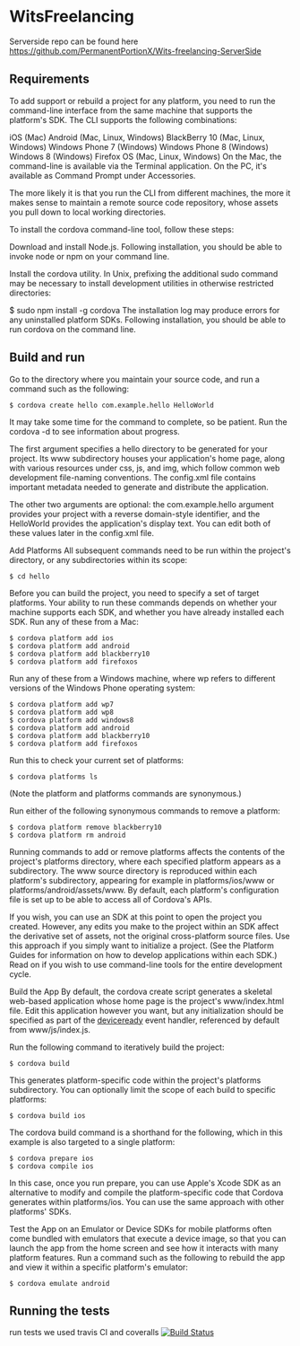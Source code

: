 # WitsFreelancing
Serverside repo can be found here https://github.com/PermanentPortionX/Wits-freelancing-ServerSide

## Requirements
To add support or rebuild a project for any platform, you need to run the command-line interface from the same machine that supports the platform's SDK. The CLI supports the following combinations:

iOS (Mac)
Android (Mac, Linux, Windows)
BlackBerry 10 (Mac, Linux, Windows)
Windows Phone 7 (Windows)
Windows Phone 8 (Windows)
Windows 8 (Windows)
Firefox OS (Mac, Linux, Windows)
On the Mac, the command-line is available via the Terminal application. On the PC, it's available as Command Prompt under Accessories.

The more likely it is that you run the CLI from different machines, the more it makes sense to maintain a remote source code repository, whose assets you pull down to local working directories.

To install the cordova command-line tool, follow these steps:

Download and install Node.js. Following installation, you should be able to invoke node or npm on your command line.

Install the cordova utility. In Unix, prefixing the additional sudo command may be necessary to install development utilities in otherwise restricted directories:

$ sudo npm install -g cordova
The installation log may produce errors for any uninstalled platform SDKs. Following installation, you should be able to run cordova on the command line.

## Build and run
Go to the directory where you maintain your source code, and run a command such as the following:

    $ cordova create hello com.example.hello HelloWorld
It may take some time for the command to complete, so be patient. Run the cordova -d to see information about progress.

The first argument specifies a hello directory to be generated for your project. Its www subdirectory houses your application's home page, along with various resources under css, js, and img, which follow common web development file-naming conventions. The config.xml file contains important metadata needed to generate and distribute the application.

The other two arguments are optional: the com.example.hello argument provides your project with a reverse domain-style identifier, and the HelloWorld provides the application's display text. You can edit both of these values later in the config.xml file.

Add Platforms
All subsequent commands need to be run within the project's directory, or any subdirectories within its scope:

    $ cd hello
Before you can build the project, you need to specify a set of target platforms. Your ability to run these commands depends on whether your machine supports each SDK, and whether you have already installed each SDK. Run any of these from a Mac:

    $ cordova platform add ios
    $ cordova platform add android
    $ cordova platform add blackberry10
    $ cordova platform add firefoxos
Run any of these from a Windows machine, where wp refers to different versions of the Windows Phone operating system:

    $ cordova platform add wp7
    $ cordova platform add wp8
    $ cordova platform add windows8
    $ cordova platform add android
    $ cordova platform add blackberry10
    $ cordova platform add firefoxos
Run this to check your current set of platforms:

    $ cordova platforms ls
(Note the platform and platforms commands are synonymous.)

Run either of the following synonymous commands to remove a platform:

    $ cordova platform remove blackberry10
    $ cordova platform rm android
Running commands to add or remove platforms affects the contents of the project's platforms directory, where each specified platform appears as a subdirectory. The www source directory is reproduced within each platform's subdirectory, appearing for example in platforms/ios/www or platforms/android/assets/www. By default, each platform's configuration file is set up to be able to access all of Cordova's APIs.

If you wish, you can use an SDK at this point to open the project you created. However, any edits you make to the project within an SDK affect the derivative set of assets, not the original cross-platform source files. Use this approach if you simply want to initialize a project. (See the Platform Guides for information on how to develop applications within each SDK.) Read on if you wish to use command-line tools for the entire development cycle.

Build the App
By default, the cordova create script generates a skeletal web-based application whose home page is the project's www/index.html file. Edit this application however you want, but any initialization should be specified as part of the [deviceready](../../cordova/events/events.deviceready.html) event handler, referenced by default from www/js/index.js.

Run the following command to iteratively build the project:

    $ cordova build
This generates platform-specific code within the project's platforms subdirectory. You can optionally limit the scope of each build to specific platforms:

    $ cordova build ios
The cordova build command is a shorthand for the following, which in this example is also targeted to a single platform:

    $ cordova prepare ios
    $ cordova compile ios
In this case, once you run prepare, you can use Apple's Xcode SDK as an alternative to modify and compile the platform-specific code that Cordova generates within platforms/ios. You can use the same approach with other platforms' SDKs.

Test the App on an Emulator or Device
SDKs for mobile platforms often come bundled with emulators that execute a device image, so that you can launch the app from the home screen and see how it interacts with many platform features. Run a command such as the following to rebuild the app and view it within a specific platform's emulator:

    $ cordova emulate android

## Running the tests
 run tests we used travis CI and coveralls
[![Build Status](https://travis-ci.org/MbusoMakitla/WitsFreelancing.svg?branch=master)](https://travis-ci.org/MbusoMakitla/WitsFreelancing.svg)
